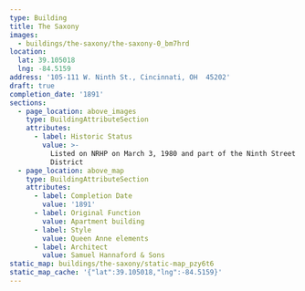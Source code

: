 ```yaml
---
type: Building
title: The Saxony
images:
  - buildings/the-saxony/the-saxony-0_bm7hrd
location:
  lat: 39.105018
  lng: -84.5159
address: '105-111 W. Ninth St., Cincinnati, OH  45202'
draft: true
completion_date: '1891'
sections:
  - page_location: above_images
    type: BuildingAttributeSection
    attributes:
      - label: Historic Status
        value: >-
          Listed on NRHP on March 3, 1980 and part of the Ninth Street Historic
          District
  - page_location: above_map
    type: BuildingAttributeSection
    attributes:
      - label: Completion Date
        value: '1891'
      - label: Original Function
        value: Apartment building
      - label: Style
        value: Queen Anne elements
      - label: Architect
        value: Samuel Hannaford & Sons
static_map: buildings/the-saxony/static-map_pzy6t6
static_map_cache: '{"lat":39.105018,"lng":-84.5159}'
---
```

